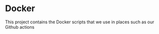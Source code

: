 # Docker
This project contains the Docker scripts that we use in places such as our Github actions

